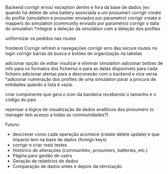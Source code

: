 Backend
corrigir erros/ exception dentro e fora da base de dados (ex: quando há delete de uma battery associada a um prosumer)
corrigir create do profile (simulation e prosumer enviados por parametro)
corrigir create e mappers do simulation (community enviado por parametro)
corrigir o data do simulation
*integrar a deleção da simulation com a deleção dos profiles

uniformizar os pedidos nas routes

frontend
Corrigir refresh e navegações 
corrigir erro das secure routes no login 
corrigir barras de busca e botões de organização na tabelas

adicionar opção de editar visulizar e eliminar simulation
adicionar botões de info para os formatos dos ficheiros e para as datas disponíveis para cada ficheiro
adicionar alertas para a desconexão com o backend e vice versa
*adicionar numeração dos profiles de uma simulation
parar a procura de entidades quando a lista é vazia.



criar componente que gera o icon da bandeira recebendo o tamanho e o código do país

repensar a lógica de visualização de dados analíticos dos prosumers (o manager tem acesso a todas as communidades?)



Futuro:
- descrever como cada operação acontece (create delete update) e que impacto tem na base de dados (foreign keys)
- corrigir e criar mais  testes
- Histórico de alterações (communities, prosumers, batteries, etc.)
- Página para gestão de users
- Geração de relatórios de dados
- Comparação de dados antes e depois da otimização